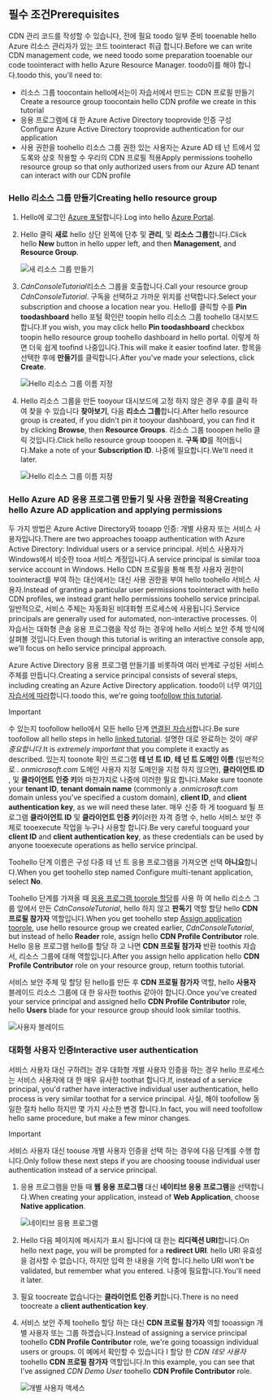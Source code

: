 ## <a name="prerequisites"></a><span data-ttu-id="ac399-101">필수 조건</span><span class="sxs-lookup"><span data-stu-id="ac399-101">Prerequisites</span></span>
<span data-ttu-id="ac399-102">CDN 관리 코드를 작성할 수 있습니다, 전에 필요 toodo 일부 준비 tooenable hello Azure 리소스 관리자가 있는 코드 toointeract 취급 합니다.</span><span class="sxs-lookup"><span data-stu-id="ac399-102">Before we can write CDN management code, we need toodo some preparation tooenable our code toointeract with hello Azure Resource Manager.</span></span>  <span data-ttu-id="ac399-103">toodo이를 해야 합니다.</span><span class="sxs-lookup"><span data-stu-id="ac399-103">toodo this, you'll need to:</span></span>

* <span data-ttu-id="ac399-104">리소스 그룹 toocontain hello에서는이 자습서에서 만드는 CDN 프로필 만들기</span><span class="sxs-lookup"><span data-stu-id="ac399-104">Create a resource group toocontain hello CDN profile we create in this tutorial</span></span>
* <span data-ttu-id="ac399-105">응용 프로그램에 대 한 Azure Active Directory tooprovide 인증 구성</span><span class="sxs-lookup"><span data-stu-id="ac399-105">Configure Azure Active Directory tooprovide authentication for our application</span></span>
* <span data-ttu-id="ac399-106">사용 권한을 toohello 리소스 그룹 권한 있는 사용자는 Azure AD 테 넌 트에서 있도록와 상호 작용할 수 우리의 CDN 프로필 적용</span><span class="sxs-lookup"><span data-stu-id="ac399-106">Apply permissions toohello resource group so that only authorized users from our Azure AD tenant can interact with our CDN profile</span></span>

### <a name="creating-hello-resource-group"></a><span data-ttu-id="ac399-107">Hello 리소스 그룹 만들기</span><span class="sxs-lookup"><span data-stu-id="ac399-107">Creating hello resource group</span></span>
1. <span data-ttu-id="ac399-108">Hello에 로그인 [Azure 포털](https://portal.azure.com)합니다.</span><span class="sxs-lookup"><span data-stu-id="ac399-108">Log into hello [Azure Portal](https://portal.azure.com).</span></span>
2. <span data-ttu-id="ac399-109">Hello 클릭 **새로** hello 상단 왼쪽에 단추 및 **관리**, 및 **리소스 그룹**합니다.</span><span class="sxs-lookup"><span data-stu-id="ac399-109">Click hello **New** button in hello upper left, and then **Management**, and **Resource Group**.</span></span>

    ![새 리소스 그룹 만들기](./media/cdn-app-dev-prep/cdn-new-rg-1-include.png)
3. <span data-ttu-id="ac399-111">*CdnConsoleTutorial*리소스 그룹을 호출합니다.</span><span class="sxs-lookup"><span data-stu-id="ac399-111">Call your resource group *CdnConsoleTutorial*.</span></span>  <span data-ttu-id="ac399-112">구독을 선택하고 가까운 위치를 선택합니다.</span><span class="sxs-lookup"><span data-stu-id="ac399-112">Select your subscription and choose a location near you.</span></span>  <span data-ttu-id="ac399-113">Hello를 클릭할 수를 **Pin toodashboard** hello 포털 확인란 toopin hello 리소스 그룹 toohello 대시보드 합니다.</span><span class="sxs-lookup"><span data-stu-id="ac399-113">If you wish, you may click hello **Pin toodashboard** checkbox toopin hello resource group toohello dashboard in hello portal.</span></span>  <span data-ttu-id="ac399-114">이렇게 하면 더욱 쉽게 toofind 나중입니다.</span><span class="sxs-lookup"><span data-stu-id="ac399-114">This will make it easier toofind later.</span></span>  <span data-ttu-id="ac399-115">항목을 선택한 후에 **만들기**를 클릭합니다.</span><span class="sxs-lookup"><span data-stu-id="ac399-115">After you've made your selections, click **Create**.</span></span>

    ![Hello 리소스 그룹 이름 지정](./media/cdn-app-dev-prep/cdn-new-rg-2-include.png)
4. <span data-ttu-id="ac399-117">Hello 리소스 그룹을 만든 tooyour 대시보드에 고정 하지 않은 경우 후를 클릭 하 여 찾을 수 있습니다 **찾아보기**, 다음 **리소스 그룹**합니다.</span><span class="sxs-lookup"><span data-stu-id="ac399-117">After hello resource group is created, if you didn't pin it tooyour dashboard, you can find it by clicking **Browse**, then **Resource Groups**.</span></span>  <span data-ttu-id="ac399-118">리소스 그룹 tooopen hello 클릭 것입니다.</span><span class="sxs-lookup"><span data-stu-id="ac399-118">Click hello resource group tooopen it.</span></span>  <span data-ttu-id="ac399-119">**구독 ID**를 적어둡니다.</span><span class="sxs-lookup"><span data-stu-id="ac399-119">Make a note of your **Subscription ID**.</span></span>  <span data-ttu-id="ac399-120">나중에 필요합니다.</span><span class="sxs-lookup"><span data-stu-id="ac399-120">We'll need it later.</span></span>

    ![Hello 리소스 그룹 이름 지정](./media/cdn-app-dev-prep/cdn-subscription-id-include.png)

### <a name="creating-hello-azure-ad-application-and-applying-permissions"></a><span data-ttu-id="ac399-122">Hello Azure AD 응용 프로그램 만들기 및 사용 권한을 적용</span><span class="sxs-lookup"><span data-stu-id="ac399-122">Creating hello Azure AD application and applying permissions</span></span>
<span data-ttu-id="ac399-123">두 가지 방법은 Azure Active Directory와 tooapp 인증: 개별 사용자 또는 서비스 사용자입니다.</span><span class="sxs-lookup"><span data-stu-id="ac399-123">There are two approaches tooapp authentication with Azure Active Directory: Individual users or a service principal.</span></span> <span data-ttu-id="ac399-124">서비스 사용자가 Windows에서 비슷한 tooa 서비스 계정입니다.</span><span class="sxs-lookup"><span data-stu-id="ac399-124">A service principal is similar tooa service account in Windows.</span></span>  <span data-ttu-id="ac399-125">Hello CDN 프로필을 통해 특정 사용자 권한이 toointeract를 부여 하는 대신에서는 대신 사용 권한을 부여 hello toohello 서비스 사용자.</span><span class="sxs-lookup"><span data-stu-id="ac399-125">Instead of granting a particular user permissions toointeract with hello CDN profiles, we instead grant hello permissions toohello service principal.</span></span>  <span data-ttu-id="ac399-126">일반적으로, 서비스 주체는 자동화된 비대화형 프로세스에 사용됩니다.</span><span class="sxs-lookup"><span data-stu-id="ac399-126">Service principals are generally used for automated, non-interactive processes.</span></span>  <span data-ttu-id="ac399-127">이 자습서는 대화형 콘솔 응용 프로그램을 작성 하는 경우에 hello 서비스 보안 주체 방식에 살펴볼 것입니다.</span><span class="sxs-lookup"><span data-stu-id="ac399-127">Even though this tutorial is writing an interactive console app, we'll focus on hello service principal approach.</span></span>

<span data-ttu-id="ac399-128">Azure Active Directory 응용 프로그램 만들기를 비롯하여 여러 반계로 구성된 서비스 주체를 만듭니다.</span><span class="sxs-lookup"><span data-stu-id="ac399-128">Creating a service principal consists of several steps, including creating an Azure Active Directory application.</span></span>  <span data-ttu-id="ac399-129">toodo이 너무 여기[이 자습서에 따라](../articles/resource-group-create-service-principal-portal.md)합니다.</span><span class="sxs-lookup"><span data-stu-id="ac399-129">toodo this, we're going too[follow this tutorial](../articles/resource-group-create-service-principal-portal.md).</span></span>

> [!IMPORTANT]
> <span data-ttu-id="ac399-130">수 있는지 toofollow hello에서 모든 hello 단계 [연결된 자습서](../articles/resource-group-create-service-principal-portal.md)합니다.</span><span class="sxs-lookup"><span data-stu-id="ac399-130">Be sure toofollow all hello steps in hello [linked tutorial](../articles/resource-group-create-service-principal-portal.md).</span></span>  <span data-ttu-id="ac399-131">설명한 대로 완료하는 것이 *매우 중요합니다*.</span><span class="sxs-lookup"><span data-stu-id="ac399-131">It is *extremely important* that you complete it exactly as described.</span></span>  <span data-ttu-id="ac399-132">있는지 toonote 확인 프로그램 **테 넌 트 ID**, **테 넌 트 도메인 이름** (일반적으로 *. onmicrosoft.com* 도메인 사용자 지정 도메인을 지정 하지 않으면), **클라이언트 ID** , 및 **클라이언트 인증 키**와 마찬가지로 나중에 이러한 필요 합니다.</span><span class="sxs-lookup"><span data-stu-id="ac399-132">Make sure toonote your **tenant ID**, **tenant domain name** (commonly a *.onmicrosoft.com* domain unless you've specified a custom domain), **client ID**, and **client authentication key**, as we will need these later.</span></span>  <span data-ttu-id="ac399-133">매우 신중 하 게 tooguard 될 프로그램 **클라이언트 ID** 및 **클라이언트 인증 키**이러한 자격 증명 수, hello 서비스 보안 주체로 tooexecute 작업을 누구나 사용할 합니다.</span><span class="sxs-lookup"><span data-stu-id="ac399-133">Be very careful tooguard your **client ID** and **client authentication key**, as these credentials can be used by anyone tooexecute operations as hello service principal.</span></span>
>
> <span data-ttu-id="ac399-134">Toohello 단계 이름은 구성 다중 테 넌 트 응용 프로그램을 가져오면 선택 **아니요**합니다.</span><span class="sxs-lookup"><span data-stu-id="ac399-134">When you get toohello step named Configure multi-tenant application, select **No**.</span></span>
>
> <span data-ttu-id="ac399-135">Toohello 단계를 가져올 때 [응용 프로그램 toorole 할당](../articles/azure-resource-manager/resource-group-create-service-principal-portal.md#assign-application-to-role)를 사용 하 여 hello 리소스 그룹 앞에서 만든 *CdnConsoleTutorial*, hello 하지 않고 **판독기** 역할 할당 hello **CDN 프로필 참가자** 역할입니다.</span><span class="sxs-lookup"><span data-stu-id="ac399-135">When you get toohello step [Assign application toorole](../articles/azure-resource-manager/resource-group-create-service-principal-portal.md#assign-application-to-role), use hello resource group we created earlier,  *CdnConsoleTutorial*, but instead of hello **Reader** role, assign hello **CDN Profile Contributor** role.</span></span>  <span data-ttu-id="ac399-136">Hello 응용 프로그램 hello를 할당 하 고 나면 **CDN 프로필 참가자** 반환 toothis 자습서, 리소스 그룹에 대해 역할입니다.</span><span class="sxs-lookup"><span data-stu-id="ac399-136">After you assign hello application hello **CDN Profile Contributor** role on your resource group, return toothis tutorial.</span></span> 
>
>

<span data-ttu-id="ac399-137">서비스 보안 주체 및 할당 된 hello를 만든 후 **CDN 프로필 참가자** 역할, hello **사용자** 블레이드 리소스 그룹에 대 한 유사한 toothis 같아야 합니다.</span><span class="sxs-lookup"><span data-stu-id="ac399-137">Once you've created your service principal and assigned hello **CDN Profile Contributor** role, hello **Users** blade for your resource group should look similar toothis.</span></span>

![사용자 블레이드](./media/cdn-app-dev-prep/cdn-service-principal-include.png)

### <a name="interactive-user-authentication"></a><span data-ttu-id="ac399-139">대화형 사용자 인증</span><span class="sxs-lookup"><span data-stu-id="ac399-139">Interactive user authentication</span></span>
<span data-ttu-id="ac399-140">서비스 사용자 대신 구하려는 경우 대화형 개별 사용자 인증을 하는 경우 hello 프로세스는 서비스 사용자에 대 한 매우 유사한 toothat 합니다.</span><span class="sxs-lookup"><span data-stu-id="ac399-140">If, instead of a service principal, you'd rather have interactive individual user authentication, hello process is very similar toothat for a service principal.</span></span>  <span data-ttu-id="ac399-141">사실, 해야 toofollow 동일한 절차 hello 하지만 몇 가지 사소한 변경 합니다.</span><span class="sxs-lookup"><span data-stu-id="ac399-141">In fact, you will need toofollow hello same procedure, but make a few minor changes.</span></span>

> [!IMPORTANT]
> <span data-ttu-id="ac399-142">서비스 사용자 대신 toouse 개별 사용자 인증을 선택 하는 경우에 다음 단계를 수행 합니다.</span><span class="sxs-lookup"><span data-stu-id="ac399-142">Only follow these next steps if you are choosing toouse individual user authentication instead of a service principal.</span></span>
>
>

1. <span data-ttu-id="ac399-143">응용 프로그램을 만들 때 **웹 응용 프로그램** 대신 **네이티브 응용 프로그램**을 선택합니다.</span><span class="sxs-lookup"><span data-stu-id="ac399-143">When creating your application, instead of **Web Application**, choose **Native application**.</span></span>

    ![네이티브 응용 프로그램](./media/cdn-app-dev-prep/cdn-native-application-include.png)
2. <span data-ttu-id="ac399-145">Hello 다음 페이지에 메시지가 표시 됩니다에 대 한는 **리디렉션 URI**합니다.</span><span class="sxs-lookup"><span data-stu-id="ac399-145">On hello next page, you will be prompted for a **redirect URI**.</span></span>  <span data-ttu-id="ac399-146">hello URI 유효성을 검사할 수 없습니다, 하지만 입력 한 내용을 기억 합니다.</span><span class="sxs-lookup"><span data-stu-id="ac399-146">hello URI won't be validated, but remember what you entered.</span></span>  <span data-ttu-id="ac399-147">나중에 필요합니다.</span><span class="sxs-lookup"><span data-stu-id="ac399-147">You'll need it later.</span></span>
3. <span data-ttu-id="ac399-148">필요 toocreate 없습니다는 **클라이언트 인증 키**합니다.</span><span class="sxs-lookup"><span data-stu-id="ac399-148">There is no need toocreate a **client authentication key**.</span></span>
4. <span data-ttu-id="ac399-149">서비스 보안 주체 toohello 할당 하는 대신 **CDN 프로필 참가자** 역할 tooassign 개별 사용자 또는 그룹 하겠습니다.</span><span class="sxs-lookup"><span data-stu-id="ac399-149">Instead of assigning a service principal toohello **CDN Profile Contributor** role, we're going tooassign individual users or groups.</span></span>  <span data-ttu-id="ac399-150">이 예에서 확인할 수 있습니다 I 할당 한 *CDN 데모 사용자* toohello **CDN 프로필 참가자** 역할입니다.</span><span class="sxs-lookup"><span data-stu-id="ac399-150">In this example, you can see that I've assigned  *CDN Demo User* toohello **CDN Profile Contributor** role.</span></span>  

    ![개별 사용자 액세스](./media/cdn-app-dev-prep/cdn-aad-user-include.png)
